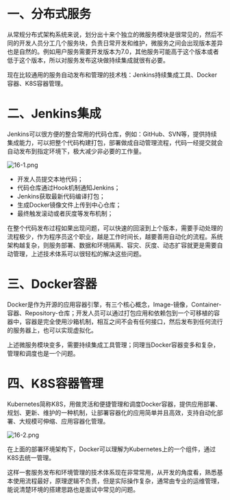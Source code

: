 # 一、分布式服务

从常规分布式架构系统来说，划分出十来个独立的微服务模块是很常见的，然后不同的开发人员分工几个服务块，负责日常开发和维护，微服务之间会出现版本差异也是自然的。例如用户服务需要开发版本为7.0，其他服务可能高于这个版本或者低于这个版本，所以对服务发布这块做持续集成就很有必要。

现在比较通用的服务自动发布和管理的技术栈：Jenkins持续集成工具、Docker容器、K8S容器管理。

# 二、Jenkins集成

Jenkins可以很方便的整合常用的代码仓库，例如：GitHub、SVN等，提供持续集成能力，可以把整个代码构建打包，部署做成自动管理流程，代码一经提交就会自动发布到指定环境下，极大减少非必要的工作量。

![](https://images.gitee.com/uploads/images/2022/0212/132124_8c92639d_5064118.png "16-1.png")

- 开发人员提交本地代码；
- 代码仓库通过Hook机制通知Jenkins；
- Jenkins获取最新代码编译打包；
- 生成Docker镜像文件上传到中心仓库；
- 最终触发滚动或者灰度等发布机制；

在整个代码发布过程如果出现问题，可以快速的回滚到上个版本，需要手动处理的流程极少，作为程序员这个职业，越是工作时间长，越要善用自动化的流程。系统架构越复杂，则服务部署、数据和环境隔离、容灾、灰度、动态扩容就更是需要自动管理，上述技术体系可以很轻松的解决这些问题。

# 三、Docker容器

Docker是作为开源的应用容器引擎，有三个核心概念，Image-镜像，Container-容器、Repository-仓库；开发人员可以通过打包应用和依赖包到一个可移植的容器中，容器是完全使用沙箱机制，相互之间不会有任何接口，然后发布到任何流行的服务器上，也可以实现虚拟化。

上述微服务模块变多，需要持续集成工具管理；同理当Docker容器变多和复杂，管理和调度也是一个问题。

# 四、K8S容器管理

Kubernetes简称K8S，用做灵活和便捷管理和调度Docker容器，提供应用部署、规划、更新、维护的一种机制，让部署容器化的应用简单并且高效，支持自动化部署、大规模可伸缩、应用容器化管理。

![](https://images.gitee.com/uploads/images/2022/0212/134857_2215da79_5064118.png "16-2.png")

在上面的部署环境架构下，Docker可以理解为Kubernetes上的一个组件，通过K8S去统一管理。

这样一套服务发布和环境管理的技术体系现在非常常用，从开发的角度看，熟悉基本使用流程最好，原理逻辑不负责，但是实际操作复杂，通常由专业的运维管理，能说清楚环境的搭建思路也是面试中常见的问题。